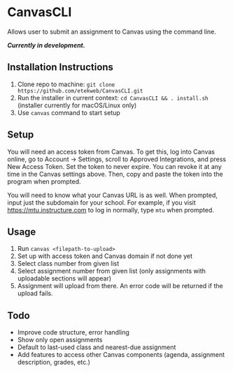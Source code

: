 # CanvasCLI
Allows user to submit an assignment to Canvas using the command line.

***Currently in development.***

## Installation Instructions
1. Clone repo to machine: `git clone https://github.com/etekweb/CanvasCLI.git`
2. Run the installer in current context: `cd CanvasCLI && . install.sh` (installer currently for macOS/Linux only)
3. Use `canvas` command to start setup

## Setup
You will need an access token from Canvas.
To get this, log into Canvas online, go to Account -> Settings, scroll to Approved Integrations, and press New Access Token.
Set the token to never expire. You can revoke it at any time in the Canvas settings above.
Then, copy and paste the token into the program when prompted.

You will need to know what your Canvas URL is as well.
When prompted, input just the subdomain for your school. 
For example, if you visit https://mtu.instructure.com to log in normally, type `mtu` when prompted.

## Usage
1. Run `canvas <filepath-to-upload>`
2. Set up with access token and Canvas domain if not done yet
3. Select class number from given list
4. Select assignment number from given list (only assignments with uploadable sections will appear)
5. Assignment will upload from there. An error code will be returned if the upload fails.

## Todo
- Improve code structure, error handling
- Show only open assignments
- Default to last-used class and nearest-due assignment
- Add features to access other Canvas components (agenda, assignment description, grades, etc.)
